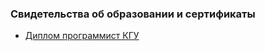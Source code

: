 ### Свидетельства об образовании и сертификаты
* <a href="./ДИПЛОМ_КГУ_ПРОГРАММИСТ.pdf">Диплом программист КГУ</a>
  


